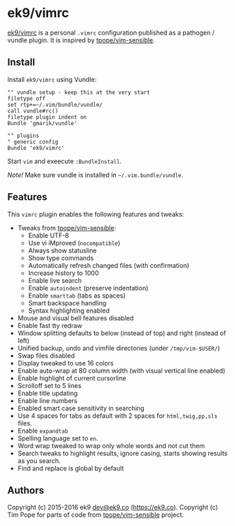 ek9/vimrc
=========

[ek9/vimrc][0] is a personal `.vimrc` configuration published as a pathogen /
vundle plugin. It is inspired by [tpope/vim-sensible][1].

## Install

Install `ek9/vimrc` using Vundle:

```vim
"" vundle setup - keep this at the very start
filetype off
set rtp+=~/.vim/bundle/vundle/
call vundle#rc()
filetype plugin indent on
Bundle 'gmarik/vundle'

"" plugins
" generic config
Bundle 'ek9/vimrc'
```

Start `vim` and exeecute `:BundleInstall`.

*Note!* Make sure vundle is installed in `~/.vim.bundle/vundle`.

## Features

This `vimrc` plugin enables the following features and tweaks:

- Tweaks from [tpope/vim-sensible][1]:
    - Enable UTF-8
    - Use vi iMproved (`nocompatible`)
    - Always show statusline
    - Show type commands
    - Automatically refresh changed files (with confirmation)
    - Increase history to 1000
    - Enable live search
    - Enable `autoindent` (preserve indentation)
    - Enable `smarttab` (tabs as spaces)
    - Smart backspace handling
    - Syntax highlighting enabled
- Mouse and visual bell features disabled
- Enable fast tty redraw
- Window splitting defaults to below (instead of top) and right (instead of left)
- Unified backup, undo and vimfile directories (under `/tmp/vim-$USER/`)
- Swap files disabled
- Display tweaked to use 16 colors
- Enable auto-wrap at 80 column width (with visual vertical line enabled)
- Enable highlight of current cursorline
- Scrolloff set to 5 lines
- Enable title updating
- Enable line numbers
- Enabled smart case sensitivity in searching
- Use 4 spaces for tabs as default with 2 spaces for `html,twig,pp,sls` files.
- Enable `expandtab`
- Spelling language set to `en`.
- Word wrap tweaked to wrap only whole words and not cut them
- Search tweaks to highlight results, ignore casing, starts showing results as
  you search.
- Find and replace is global by default
    
## Authors

Copyright (c) 2015-2016 ek9 <dev@ek9.co> (https://ek9.co). Copyright (c) Tim
Pope for parts of code from [tpope/vim-sensible][1] project.

[0]: https://github.com/ek9/vimrc
[1]: https://github.com/tpope/vim-sensible
